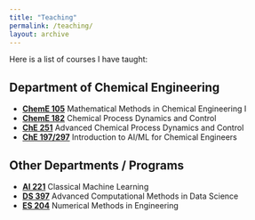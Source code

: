 ```yaml
---
title: "Teaching"
permalink: /teaching/
layout: archive
---
```


Here is a list of courses I have taught:

## Department of Chemical Engineering
- [**ChemE 105**](/teaching/cheme105) Mathematical Methods in Chemical Engineering I
- [**ChemE 182**](/teaching/cheme182) Chemical Process Dynamics and Control
- [**ChE 251**](/teaching/che251) Advanced Chemical Process Dynamics and Control
- [**ChE 197/297**](/teaching/che197297) Introduction to AI/ML for Chemical Engineers

## Other Departments / Programs
- [**AI 221**](/teaching/ai221) Classical Machine Learning
- [**DS 397**](/teaching/ds397) Advanced Computational Methods in Data Science
- [**ES 204**](/teaching/es204) Numerical Methods in Engineering
